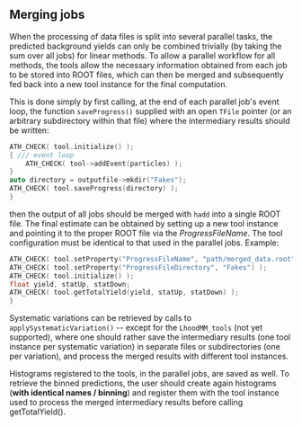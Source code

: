 ## Merging jobs

When the processing of data files is split into several parallel tasks, the predicted background yields can only be combined trivially (by taking the sum over all jobs) for linear methods. To allow a parallel workflow for all methods, the tools allow the necessary information obtained from each job to be stored into ROOT files, which can then be merged and subsequently fed back into a new tool instance for the final computation. 

This is done simply by first calling, at the end of each parallel job's event loop, the function `saveProgress()` supplied with an open `TFile` pointer (or an arbitrary subdirectory within that file) where the intermediary results should be written: 
```c++
ATH_CHECK( tool.initialize() );
{ /// event loop
    ATH_CHECK( tool->addEvent(particles) );
}
auto directory = outputfile->mkdir("Fakes");
ATH_CHECK( tool.saveProgress(directory) );
}
```

then the output of all jobs should be merged with `hadd` into a single ROOT file. The final estimate can be obtained by setting up a new tool instance and pointing it to the proper ROOT file via the *ProgressFileName*. The tool configuration must be identical to that used in the parallel jobs. Example:
```c++
ATH_CHECK( tool.setProperty("ProgressFileName", "path/merged_data.root") );
ATH_CHECK( tool.setProperty("ProgressFileDirectory", "Fakes") );
ATH_CHECK( tool.initialize() );
float yield, statUp, statDown;
ATH_CHECK( tool.getTotalYield(yield, statUp, statDown) );
}
```

Systematic variations can be retrieved by calls to `applySystematicVariation()` -- except for the `LhoodMM_tools` (not yet supported), where one should rather save the intermediary results (one tool instance per systematic variation) in separate files or subdirectories (one per variation), and process the merged results with different tool instances. 

Histograms registered to the tools, in the parallel jobs, are saved as well. To retrieve the binned predictions, the user should create again histograms (**with identical names / binning**) and register them with the tool instance used to process the merged intermediary results before calling getTotalYield(). 